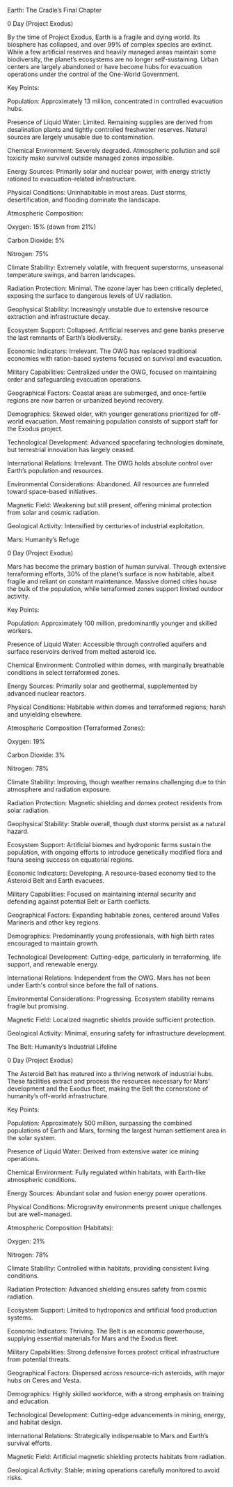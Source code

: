 Earth: The Cradle’s Final Chapter

0 Day (Project Exodus)

By the time of Project Exodus, Earth is a fragile and dying world. Its biosphere has collapsed, and over 99% of complex species are extinct. While a few artificial reserves and heavily managed areas maintain some biodiversity, the planet’s ecosystems are no longer self-sustaining. Urban centers are largely abandoned or have become hubs for evacuation operations under the control of the One-World Government.

Key Points:

Population: Approximately 13 million, concentrated in controlled evacuation hubs.

Presence of Liquid Water: Limited. Remaining supplies are derived from desalination plants and tightly controlled freshwater reserves. Natural sources are largely unusable due to contamination.

Chemical Environment: Severely degraded. Atmospheric pollution and soil toxicity make survival outside managed zones impossible.

Energy Sources: Primarily solar and nuclear power, with energy strictly rationed to evacuation-related infrastructure.

Physical Conditions: Uninhabitable in most areas. Dust storms, desertification, and flooding dominate the landscape.

Atmospheric Composition:

Oxygen: 15% (down from 21%)

Carbon Dioxide: 5%

Nitrogen: 75%

Climate Stability: Extremely volatile, with frequent superstorms, unseasonal temperature swings, and barren landscapes.

Radiation Protection: Minimal. The ozone layer has been critically depleted, exposing the surface to dangerous levels of UV radiation.

Geophysical Stability: Increasingly unstable due to extensive resource extraction and infrastructure decay.

Ecosystem Support: Collapsed. Artificial reserves and gene banks preserve the last remnants of Earth’s biodiversity.

Economic Indicators: Irrelevant. The OWG has replaced traditional economies with ration-based systems focused on survival and evacuation.

Military Capabilities: Centralized under the OWG, focused on maintaining order and safeguarding evacuation operations.

Geographical Factors: Coastal areas are submerged, and once-fertile regions are now barren or urbanized beyond recovery.

Demographics: Skewed older, with younger generations prioritized for off-world evacuation. Most remaining population consists of support staff for the Exodus project.

Technological Development: Advanced spacefaring technologies dominate, but terrestrial innovation has largely ceased.

International Relations: Irrelevant. The OWG holds absolute control over Earth’s population and resources.

Environmental Considerations: Abandoned. All resources are funneled toward space-based initiatives.

Magnetic Field: Weakening but still present, offering minimal protection from solar and cosmic radiation.

Geological Activity: Intensified by centuries of industrial exploitation.

Mars: Humanity’s Refuge

0 Day (Project Exodus)

Mars has become the primary bastion of human survival. Through extensive terraforming efforts, 30% of the planet’s surface is now habitable, albeit fragile and reliant on constant maintenance. Massive domed cities house the bulk of the population, while terraformed zones support limited outdoor activity.

Key Points:

Population: Approximately 100 million, predominantly younger and skilled workers.

Presence of Liquid Water: Accessible through controlled aquifers and surface reservoirs derived from melted asteroid ice.

Chemical Environment: Controlled within domes, with marginally breathable conditions in select terraformed zones.

Energy Sources: Primarily solar and geothermal, supplemented by advanced nuclear reactors.

Physical Conditions: Habitable within domes and terraformed regions; harsh and unyielding elsewhere.

Atmospheric Composition (Terraformed Zones):

Oxygen: 19%

Carbon Dioxide: 3%

Nitrogen: 78%

Climate Stability: Improving, though weather remains challenging due to thin atmosphere and radiation exposure.

Radiation Protection: Magnetic shielding and domes protect residents from solar radiation.

Geophysical Stability: Stable overall, though dust storms persist as a natural hazard.

Ecosystem Support: Artificial biomes and hydroponic farms sustain the population, with ongoing efforts to introduce genetically modified flora and fauna seeing success on equatorial regions.

Economic Indicators: Developing. A resource-based economy tied to the Asteroid Belt and Earth evacuees.

Military Capabilities: Focused on maintaining internal security and defending against potential Belt or Earth conflicts.

Geographical Factors: Expanding habitable zones, centered around Valles Marineris and other key regions.

Demographics: Predominantly young professionals, with high birth rates encouraged to maintain growth.

Technological Development: Cutting-edge, particularly in terraforming, life support, and renewable energy.

International Relations: Independent from the OWG. Mars has not been under Earth's control since before the fall of nations.

Environmental Considerations: Progressing. Ecosystem stability remains fragile but promising.

Magnetic Field: Localized magnetic shields provide sufficient protection.

Geological Activity: Minimal, ensuring safety for infrastructure development.

The Belt: Humanity’s Industrial Lifeline

0 Day (Project Exodus)

The Asteroid Belt has matured into a thriving network of industrial hubs. These facilities extract and process the resources necessary for Mars’ development and the Exodus fleet, making the Belt the cornerstone of humanity’s off-world infrastructure.

Key Points:

Population: Approximately 500 million, surpassing the combined populations of Earth and Mars, forming the largest human settlement area in the solar system.

Presence of Liquid Water: Derived from extensive water ice mining operations.

Chemical Environment: Fully regulated within habitats, with Earth-like atmospheric conditions.

Energy Sources: Abundant solar and fusion energy power operations.

Physical Conditions: Microgravity environments present unique challenges but are well-managed.

Atmospheric Composition (Habitats):

Oxygen: 21%

Nitrogen: 78%

Climate Stability: Controlled within habitats, providing consistent living conditions.

Radiation Protection: Advanced shielding ensures safety from cosmic radiation.

Ecosystem Support: Limited to hydroponics and artificial food production systems.

Economic Indicators: Thriving. The Belt is an economic powerhouse, supplying essential materials for Mars and the Exodus fleet.

Military Capabilities: Strong defensive forces protect critical infrastructure from potential threats.

Geographical Factors: Dispersed across resource-rich asteroids, with major hubs on Ceres and Vesta.

Demographics: Highly skilled workforce, with a strong emphasis on training and education.

Technological Development: Cutting-edge advancements in mining, energy, and habitat design.

International Relations: Strategically indispensable to Mars and Earth’s survival efforts.

Magnetic Field: Artificial magnetic shielding protects habitats from radiation.

Geological Activity: Stable; mining operations carefully monitored to avoid risks.

